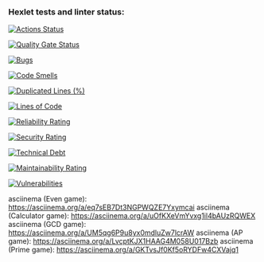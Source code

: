 ### Hexlet tests and linter status:
[![Actions Status](https://github.com/anstyfil/java-project-61/actions/workflows/hexlet-check.yml/badge.svg)](https://github.com/anstyfil/java-project-61/actions)

[![Quality Gate 
Status](https://sonarcloud.io/api/project_badges/measure?project=anstyfil_java-project-61&metric=alert_status)](https://sonarcloud.io/summary/new_code?id=anstyfil_java-project-61)

[![Bugs](https://sonarcloud.io/api/project_badges/measure?project=anstyfil_java-project-61&metric=bugs)](https://sonarcloud.io/summary/new_code?id=anstyfil_java-project-61)

[![Code 
Smells](https://sonarcloud.io/api/project_badges/measure?project=anstyfil_java-project-61&metric=code_smells)](https://sonarcloud.io/summary/new_code?id=anstyfil_java-project-61)

[![Duplicated Lines 
(%)](https://sonarcloud.io/api/project_badges/measure?project=anstyfil_java-project-61&metric=duplicated_lines_density)](https://sonarcloud.io/summary/new_code?id=anstyfil_java-project-61)

[![Lines of 
Code](https://sonarcloud.io/api/project_badges/measure?project=anstyfil_java-project-61&metric=ncloc)](https://sonarcloud.io/summary/new_code?id=anstyfil_java-project-61)

[![Reliability 
Rating](https://sonarcloud.io/api/project_badges/measure?project=anstyfil_java-project-61&metric=reliability_rating)](https://sonarcloud.io/summary/new_code?id=anstyfil_java-project-61)

[![Security 
Rating](https://sonarcloud.io/api/project_badges/measure?project=anstyfil_java-project-61&metric=security_rating)](https://sonarcloud.io/summary/new_code?id=anstyfil_java-project-61)

[![Technical 
Debt](https://sonarcloud.io/api/project_badges/measure?project=anstyfil_java-project-61&metric=sqale_index)](https://sonarcloud.io/summary/new_code?id=anstyfil_java-project-61)

[![Maintainability 
Rating](https://sonarcloud.io/api/project_badges/measure?project=anstyfil_java-project-61&metric=sqale_rating)](https://sonarcloud.io/summary/new_code?id=anstyfil_java-project-61)

[![Vulnerabilities](https://sonarcloud.io/api/project_badges/measure?project=anstyfil_java-project-61&metric=vulnerabilities)](https://sonarcloud.io/summary/new_code?id=anstyfil_java-project-61)


asciinema (Even game): https://asciinema.org/a/eq7sEB7Dt3NGPWQZE7Yxymcai
asciinema (Calculator game): https://asciinema.org/a/uOfKXeVmYvxg1il4bAUzRQWEX
asciinema (GCD game): https://asciinema.org/a/UM5qg6P9u8yx0mdluZw7lcrAW
asciinema (AP game): https://asciinema.org/a/LvcptKJX1HAAG4M058U017Bzb
asciinema (Prime game): https://asciinema.org/a/GKTvsJf0Kf5oRYDFw4CXVajq1
